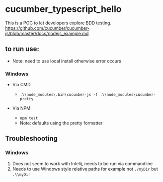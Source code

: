 # cucumber_typescript_hello
This is a POC to let developers explore BDD testing.
https://github.com/cucumber/cucumber-js/blob/master/docs/nodejs_example.md

## to run use:
- Note: need to use local install otherwise error occurs
### Windows
- Via CMD
    - `.\\node_modules\.bin\cucumber-js -f .\\node_modules\cucumber-pretty`

- Via NPM
    - `npm test`
    - Note: defaults using the pretty formatter
## Troubleshooting
### Windows
1) Does not seem to work with Intelij, needs to be run via commandline
2) Needs to use Windows style relative paths for example not `./myDir` but `.\\myDir`

